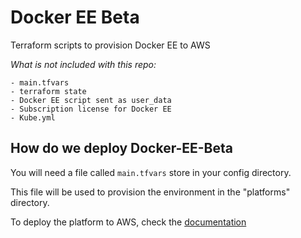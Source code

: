 # Docker EE Beta

Terraform scripts to provision Docker EE to AWS

_What is not included with this repo:_

```
- main.tfvars
- terraform state
- Docker EE script sent as user_data
- Subscription license for Docker EE
- Kube.yml
```

## How do we deploy Docker-EE-Beta

You will need a file called `main.tfvars` store in your config directory.

This file will be used to provision the environment in the "platforms" directory.

To deploy the platform to AWS, check the [documentation](./docs/README.md)
